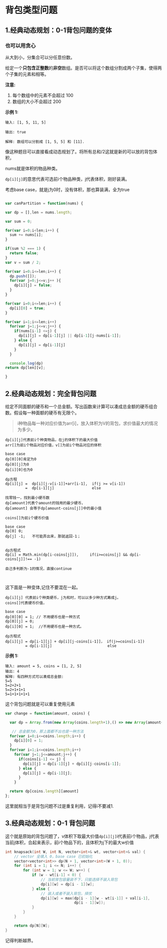 #   背包类型问题



##  1.经典动态规划：0-1背包问题的变体

###   也可以用贪心



从大到小，分集合可以分任意份数。



给定一个**只包含正整数**的**非空**数组。是否可以将这个数组分割成两个子集，使得两个子集的元素和相等。

**注意:**

1. 每个数组中的元素不会超过 100
2. 数组的大小不会超过 200

**示例 1:**

```
输入: [1, 5, 11, 5]

输出: true

解释: 数组可以分割成 [1, 5, 5] 和 [11].
```



像这种题目可以直接看成动态规划了。将所有总和/2这就是新的可以放的背包体积，

nums就是体积的物品种类。



`dp[i][j]`的意思代表可选前i个物品种类，j代表体积，刚好装满。



考虑base case，就是j为0时，没有体积，那也算装满，全为true



```js

var canPartition = function(nums) {

var dp = [],len = nums.length;

var sum = 0;

for(var i=0;i<len;i++) {
  sum += nums[i];
}

if(sum %2 === 1) {
  return false;
}
var v = sum / 2;

for(var i=0;i<=len;i++) {
  dp.push([]);
  for(var j=0;j<=v;j++ ){
    dp[i][j] = false;
  }  
}

for(var i=0;i<=len;i++) {
  dp[i][0] = true;
}

for(var i=1;i<=len;i++) 
  for(var j=1;j<=v;j++) {
    if(nums[i-1] <=j) {
      dp[i][j] = dp[i-1][j] || dp[i-1][j-nums[i-1]];
    } else {
      dp[i][j] = dp[i-1][j]
    }
  }

  console.log(dp)
return dp[len][v];

}
```



##   2.经典动态规划：完全背包问题

给定不同面额的硬币和一个总金额。写出函数来计算可以凑成总金额的硬币组合数。假设每一种面额的硬币有无限个。 

 

>i种物品每一种对应价值为arr[i]，放入体积为V的背包，求价值最大的情况为多少。

```
dp[i][j]代表前i个种类物品，在j的体积下的最大价值
arr[]为前i个物品对应价值，v[]为前i个物品对应的体积

base case
dp[0][0]肯定为0
dp[0][j]为0
dp[i][0]也为0

dp方程
dp[i][j] =  dp[i][j-v[i-1]]+arr[i-1],  if(j >= v[i-1])
         =  dp[i-1][j]                 else
```



```
找零钱一，找到最小硬币数
dp[amount]代表个amount的钱用的最少硬币，
dp[amount] 会等于dp[amount-coins[j]]中的最小值

coins[]为前i个硬币价值

base case
dp[0] 0;
dp[j] -1;   不可能弄出来，那就返回-1；


dp方程式
dp[i] = Math.min(dp[i-coins[j]]),     if(i>=coins[j] && dp[i-coins[j]]!== -1)

自己多判断为-1的情况，直接continue



```











这下面是一种变体,记住不要混在一起。

```
dp[i][j] 代表前i个种类硬币，j为和时，可以以多少种方式筹成j。
coins[]代表硬币价值，

base case
dp[0][0] = 1; // 不用硬币也是一种方式
dp[0][j] = 0; 
dp[i][0] = 1;  //不用硬币也是一种方式。

dp方程式
dp[i][j] = dp[i-1][j] + dp[i][j-coins[i-1]]， if(j>=coins[i-1])
         = dp[i-1][j]                         else
```





**示例 1:**

```
输入: amount = 5, coins = [1, 2, 5]
输出: 4
解释: 有四种方式可以凑成总金额:
5=5
5=2+2+1
5=2+1+1+1
5=1+1+1+1+1
```



这个背包问题就是可以重复使用元素

```js
var change = function(amount, coins) {

  var dp = Array.from(new Array(coins.length+1),() => new Array(amount+1).fill(0));

   // 总金额为0，那上面都不出也是一种方法
  for(var i=0;i<=coins.length;i++) {
    dp[i][0] = 1;
  }
  for(var i=1;i<=coins.length;i++) 
    for(var j=1;j<=amount;j++) {
      if(coins[i-1] <= j) {
        dp[i][j] = dp[i-1][j] + dp[i][j-coins[i-1]];
      } else {
        dp[i][j] = dp[i-1][j];
      }
    }

  return dp[coins.length][amount]
};
```



这里就相当于是背包问题不过是重复利用，记得i不要减1.





##  3.经典动态规划：0-1 背包问题



这个就是原始的背包问题了，v体积下取最大价值`dp[i][j]`i代表前i个物品，j代表当前j体积，合起来表示，前i个物品下的，且体积为j下的最大w价值



```c
int knapsack(int W, int N, vector<int>& wt, vector<int>& val) {
    // vector 全填入 0，base case 已初始化
    vector<vector<int>> dp(N + 1, vector<int>(W + 1, 0));
    for (int i = 1; i <= N; i++) {
        for (int w = 1; w <= W; w++) {
            if (w - wt[i-1] < 0) {
                // 当前背包容量装不下，只能选择不装入背包
                dp[i][w] = dp[i - 1][w];
            } else {
                // 装入或者不装入背包，择优
                dp[i][w] = max(dp[i - 1][w - wt[i-1]] + val[i-1], 
                               dp[i - 1][w]);
            }
        }
    }

    return dp[N][W];
}
```

记得判断越界。

